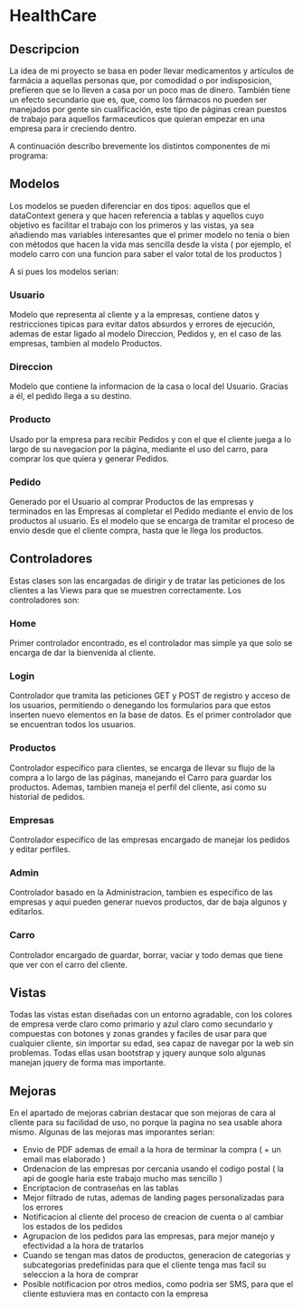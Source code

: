 # HealthCare

## Descripcion

La idea de mi proyecto se basa en poder llevar medicamentos y artículos de farmácia a aquellas personas que, por comodidad o por indisposicion, prefieren que se lo lleven a casa por un poco mas de dinero. También tiene un efecto secundario que es, que, como los fármacos no pueden ser manejados por gente sin cualificación, este tipo de páginas crean puestos de trabajo para aquellos farmaceuticos que quieran empezar en una empresa para ir creciendo dentro.

A continuación describo brevemente los distintos componentes de mi programa:

## Modelos

Los modelos se pueden diferenciar en dos tipos: aquellos que el dataContext genera y que hacen referencia a tablas y aquellos cuyo objetivo es facilitar el trabajo con los primeros y las vistas, ya sea añadiendo mas variables interesantes que el primer modelo no tenia o bien con métodos que hacen la vida mas sencilla desde la vista ( por ejemplo, el modelo carro con una funcion para saber el valor total de los productos )

A si pues los modelos serian:

### Usuario

Modelo que representa al cliente y a la empresas, contiene datos y restricciones tipicas para evitar datos absurdos y errores de ejecución, ademas de estar ligado al modelo Direccion, Pedidos y, en el caso de las empresas, tambien al modelo Productos.

### Direccion

Modelo que contiene la informacion de la casa o local del Usuario. Gracias a él, el pedido llega a su destino.

### Producto

Usado por la empresa para recibir Pedidos y con el que el cliente juega a lo largo de su navegacion por la página, mediante el uso del carro, para comprar los que quiera y generar Pedidos.

### Pedido

Generado por el Usuario al comprar Productos de las empresas y terminados en las Empresas al completar el Pedido mediante el envio de los productos al usuario. Es el modelo que se encarga de tramitar el proceso de envio desde que el cliente compra, hasta que le llega los productos.

## Controladores

Estas clases son las encargadas de dirigir y de tratar las peticiones de los clientes a las Views para que se muestren correctamente. Los controladores son:

### Home

Primer controlador encontrado, es el controlador mas simple ya que solo se encarga de dar la bienvenida al cliente.

### Login

Controlador que tramita las peticiones GET y POST de registro y acceso de los usuarios, permitiendo o denegando los formularios para que estos inserten nuevo elementos en la base de datos. Es el primer controlador que se encuentran todos los usuarios.

### Productos

Controlador específico para clientes, se encarga de llevar su flujo de la compra a lo largo de las páginas, manejando el Carro para guardar los productos. Ademas, tambien maneja el perfil del cliente, asi como su historial de pedidos.

### Empresas

Controlador específico de las empresas encargado de manejar los pedidos y editar perfiles.

### Admin

Controlador basado en la Administracion, tambien es especifico de las empresas y aqui pueden generar nuevos productos, dar de baja algunos y editarlos.

### Carro

Controlador encargado de guardar, borrar, vaciar y todo demas que tiene que ver con el carro del cliente.

## Vistas

Todas las vistas estan diseñadas con un entorno agradable, con los colores de empresa verde claro como primario y azul claro como secundario y compuestas con botones y zonas grandes y faciles de usar para que cualquier cliente, sin importar su edad, sea capaz de navegar por la web sin problemas. Todas ellas usan bootstrap y jquery aunque solo algunas manejan jquery de forma mas importante.

## Mejoras

En el apartado de mejoras cabrian destacar que son mejoras de cara al cliente para su facilidad de uso, no porque la pagina no sea usable ahora mismo. Algunas de las mejoras mas imporantes serian:

 - Envio de PDF ademas de email a la hora de terminar la compra ( + un email mas elaborado )
 - Ordenacion de las empresas por cercania usando el codigo postal ( la api de google haria este trabajo mucho mas sencillo )
 - Encriptacion de contraseñas en las tablas
 - Mejor filtrado de rutas, ademas de landing pages personalizadas para los errores
 - Notificacion al cliente del proceso de creacion de cuenta o al cambiar los estados de los pedidos
 - Agrupacion de los pedidos para las empresas, para mejor manejo y efectividad a la hora de tratarlos
 - Cuando se tengan mas datos de productos, generacion de categorias y subcategorias predefinidas para que el cliente tenga mas facil su seleccion a la hora de comprar
 - Posible notificacion por otros medios, como podria ser SMS, para que el cliente estuviera mas en contacto con la empresa
